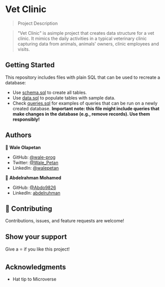 # Vet Clinic

> Project Description

> "Vet Clinic" is asimple project that creates data structure for a vet clinic. It mimics the daily activities in a typical veterinary clinic capturing data from animals, animals' owners, clinic employees and visits.


## Getting Started

This repository includes files with plain SQL that can be used to recreate a database:

- Use [schema.sql](./schema.sql) to create all tables.
- Use [data.sql](./data.sql) to populate tables with sample data.
- Check [queries.sql](./queries.sql) for examples of queries that can be run on a newly created database. **Important note: this file might include queries that make changes in the database (e.g., remove records). Use them responsibly!**


## Authors

👤 **Wale Olapetan**

- GitHub: [@wale-prog](https://github.com/wale-prog)
- Twitter: [@Wale_Petan](https://twitter.com/wale_Petan)
- LinkedIn: [@walepetan](https://www.linkedin.com/in/walepetan/)

👤 **Abdelrahman Mohamed**

- GitHub: [@Abdo9826](https://github.com/Abdo9826)
- LinkedIn: [abdelruhman](https://www.linkedin.com/in/abdelruhman-mihamed-a42667179/)


## 🤝 Contributing

Contributions, issues, and feature requests are welcome!


## Show your support

Give a ⭐️ if you like this project!

## Acknowledgments

- Hat tip to Microverse

